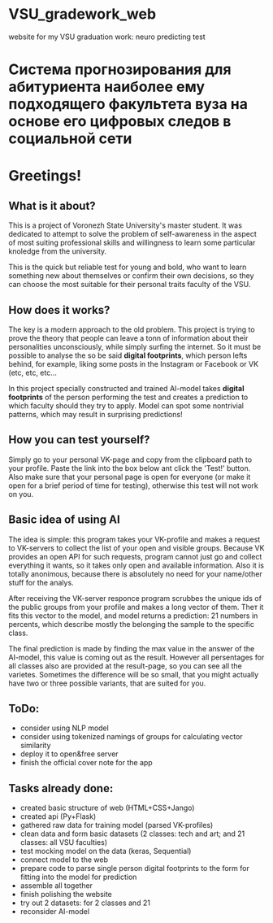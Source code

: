 # VSU_gradework_web
website for my VSU graduation work: neuro predicting test

# Система прогнозирования для абитуриента наиболее ему подходящего факультета вуза на основе его цифровых следов в социальной сети

# Greetings!

## What is it about?
This is a project of Voronezh State University's master student. It was dedicated to attempt to solve the problem of self-awareness in the aspect of most suiting professional skills and willingness to learn some particular knoledge from the university.

This is the quick but reliable test for young and bold, who want to learn something new about themselves or confirm their own decisions, so they can choose the most suitable for their personal traits faculty of the VSU.

## How does it works?
The key is a modern approach to the old problem. This project is trying to prove the theory that people can leave a tonn of information about their personalities unconsciously, while simply surfing the internet. So it must be possible to analyse the so be said **digital footprints**, which person lefts behind, for example, liking some posts in the Instagram or Facebook or VK (etc, etc, etc...

In this project specially constructed and trained AI-model takes **digital footprints** of the person performing the test and creates a prediction to which faculty should they try to apply. Model can spot some nontrivial patterns, which may result in surprising predictions!

## How you can test yourself?
Simply go to your personal VK-page and copy from the clipboard path to your profile. Paste the link into the box below ant click the 'Test!' button. Also make sure that your personal page is open for everyone (or make it open for a brief period of time for testing), otherwise this test will not work on you.

## Basic idea of using AI
The idea is simple: this program takes your VK-profile and makes a request to VK-servers to collect the list of your open and visible groups. Because VK provides an open API for such requests, program cannot just go and collect everything it wants, so it takes only open and available information. Also it is totally anonimous, because there is absolutely no need for your name/other stuff for the analys.

After receiving the VK-server responce program scrubbes the unique ids of the public groups from your profile and makes a long vector of them. Theт it fits this vector to the model, and model returns a prediction: 21 numbers in percents, which describe mostly the belonging the sample to the specific class.

The final prediction is made by finding the max value in the answer of the AI-model, this value is coming out as the result. However all persentages for all classes also are provided at the result-page, so you can see all the varietes. Sometimes the difference will be so small, that you might actually have two or three possible variants, that are suited for you.

## ToDo:
- consider using NLP model
- consider using tokenized namings of groups for calculating vector similarity
- deploy it to open&free server
- finish the official cover note for the app

## Tasks already done:
- created basic structure of web (HTML+CSS+Jango)
- created api (Py+Flask)
- gathered raw data for training model (parsed VK-profiles)
- clean data and form basic datasets (2 classes: tech and art; and 21 classes: all VSU faculties)
- test mocking model on the data (keras, Sequential)
- connect model to the web
- prepare code to parse single person digital footprints to the form for fitting into the model for prediction
- assemble all together
- finish polishing the website
- try out 2 datasets: for 2 classes and 21
- reconsider AI-model
